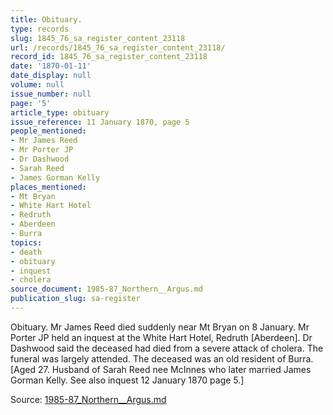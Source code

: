 ```yaml
---
title: Obituary.
type: records
slug: 1845_76_sa_register_content_23118
url: /records/1845_76_sa_register_content_23118/
record_id: 1845_76_sa_register_content_23118
date: '1870-01-11'
date_display: null
volume: null
issue_number: null
page: '5'
article_type: obituary
issue_reference: 11 January 1870, page 5
people_mentioned:
- Mr James Reed
- Mr Porter JP
- Dr Dashwood
- Sarah Reed
- James Gorman Kelly
places_mentioned:
- Mt Bryan
- White Hart Hotel
- Redruth
- Aberdeen
- Burra
topics:
- death
- obituary
- inquest
- cholera
source_document: 1985-87_Northern__Argus.md
publication_slug: sa-register
---
```


Obituary.  Mr James Reed died suddenly near Mt Bryan on 8 January.  Mr Porter JP held an inquest at the White Hart Hotel, Redruth [Aberdeen].  Dr Dashwood said the deceased had died from a severe attack of cholera.  The funeral  was largely attended.  The deceased was an old resident of Burra.  [Aged 27.  Husband of Sarah Reed nee McInnes who later married James Gorman Kelly.  See also inquest 12 January 1870 page 5.]

Source: [1985-87_Northern__Argus.md](/downloads/markdown/1985-87_Northern__Argus.md)
